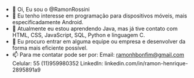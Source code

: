 - 👋 Oi, Eu sou o @RamonRossini
- 👀 Eu tenho interesse em programação para dispositivos móveis, mais especificadamente Android.
- 🌱 Atualmente eu estou aprendendo Java, mas já tive contato com HTML, CSS, JavaScript, SQL, Python e linguagem C.
- 💞️ Eu procuro entrar em alguma equipe ou empresa e desenvolver da forma mais eficiente possível.
- 📫 Para me contatar pode ser por:
     Email: ramonhbonfim@gmail.com
     Celular: 55 (11)959980352
     LinkedIn: linkedin.com/in/ramon-henrique-2895891a9

<!---
RamonRossini/RamonRossini is a ✨ special ✨ repository because its `README.md` (this file) appears on your GitHub profile.
You can click the Preview link to take a look at your changes.
--->
